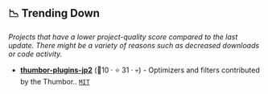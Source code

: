 ## 📉 Trending Down

_Projects that have a lower project-quality score compared to the last update. There might be a variety of reasons such as decreased downloads or code activity._

- <b><a href="https://github.com/thumbor/thumbor-plugins">thumbor-plugins-jp2</a></b> (<span title="Combined project-quality score" alt="Combined project-quality score">🥉10</span> · <span title="Star count from GitHub" alt="Star count from GitHub"> ⭐ 31</span> · <span title="Dead project (12 months no activity)" alt="Dead project (12 months no activity)">💀</span>) - Optimizers and filters contributed by the Thumbor.. <code><a href="http://bit.ly/34MBwT8">MIT</a></code>

